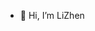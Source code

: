 - 👋 Hi, I’m LiZhen


<!---
Lizhen0628/Lizhen0628 is a ✨ special ✨ repository because its `README.md` (this file) appears on your GitHub profile.
You can click the Preview link to take a look at your changes.
--->
